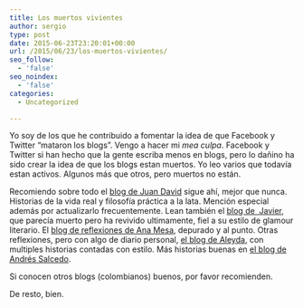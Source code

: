 ```yaml
---
title: Los muertos vivientes
author: sergio
type: post
date: 2015-06-23T23:20:01+00:00
url: /2015/06/23/los-muertos-vivientes/
seo_follow:
  - 'false'
seo_noindex:
  - 'false'
categories:
  - Uncategorized

---
```

Yo soy de los que he contribuido a fomentar la idea de que Facebook y Twitter &#8220;mataron los blogs&#8221;. Vengo a hacer mi _mea culpa_. Facebook y Twitter si han hecho que la gente escriba menos en blogs, pero lo dañino ha sido crear la idea de que los blogs estan muertos. Yo leo varios que todavía estan activos. Algunos más que otros, pero muertos no están.

Recomiendo sobre todo el [blog de Juan David][1] sigue ahí, mejor que nunca. Historias de la vida real y filosofía práctica a la lata. Mención especial además por actualizarlo frecuentemente. Lean también el [blog de  Javier][2], que parecía muerto pero ha revivido ultimamente, fiel a su estilo de glamour literario. El [blog de reflexiones de Ana Mesa][3], depurado y al punto. Otras reflexiones, pero con algo de diario personal, [el blog de Aleyda][4], con multiples historias contadas con estilo. Más historias buenas en [el blog de Andrés Salcedo][5].

Si conocen otros blogs (colombianos) buenos, por favor recomienden.

De resto, bien.

 [1]: http://miblogdecomputadores.blogspot.ca/
 [2]: http://www.finiterank.com/notas/
 [3]: http://permisomedesahogo.blogspot.ca/
 [4]: http://leidymarmalade.tumblr.com/
 [5]: http://alfabravoteam.blogspot.ca/